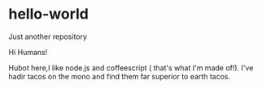 # hello-world
Just another repository

Hi Humans!

Hubot here,I like node.js and coffeescript ( that's what I'm made of!).
I've hadir tacos on the mono and find them far superior to earth tacos.
